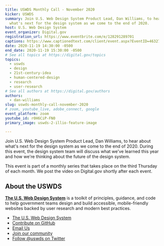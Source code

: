 ```yaml
---
title: USWDS Monthly Call - November 2020
kicker: USWDS
summary: Join U.S. Web Design System Product Lead, Dan Williams, to hear about
  what's next for the design system as we come to the end of 2020.
host: U.S. Web Design System
event_organizer: Digital.gov
registration_url: https://www.eventbrite.com/e/128291289701
captions: https://www.captionedtext.com/client/event.aspx?EventID=4632755&CustomerID=321
date: 2020-11-19 14:30:00 -0500
end_date: 2020-11-19 15:30:00 -0500
# See all topics at https://digital.gov/topics
topics:
  - uswds
  - design
  - 21st-century-idea
  - human-centered-design
  - research
  - user-research
# See all authors at https://digital.gov/authors
authors:
  - dan-williams
slug: uswds-monthly-call-november-2020
# zoom, youtube_live, adobe_connect, google
event_platform: zoom
youtube_id: r0H6CiP-FN0
primary_image: uswds-2-illio-feature-image

---
```


Join U.S. Web Design System Product Lead, Dan Williams, to hear about what's next for the design system as we come to the end of 2020. During this event, the design system team will discuss what we've learned this year and how we're thinking about the future of the design system.

This event is part of a monthly series that takes place on the third Thursday of each month. We post the video on Digital.gov shortly after each event.

## **About the USWDS**

**[The U.S. Web Design System](https://designsystem.digital.gov/)** is a toolkit of principles, guidance, and code to help government teams design and build accessible, mobile-friendly websites backed by user research and modern best practices.

* [The U.S. Web Design System](https://designsystem.digital.gov/)
* [Contribute on GitHub](https://github.com/uswds/uswds/issues)
* [Email Us](mailto:uswds@support.digitalgov.gov)
* [Join our community](https://digital.gov/communities/uswds/)
* [Follow @uswds on Twitter](https://twitter.com/uswds)
